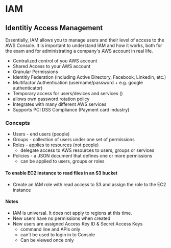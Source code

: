 # IAM
## Identitiy Access Management

Essentially, IAM allows you to manage users and their level of access to the AWS Console. It is important to understand IAM and how it works, both for the exam and for administrating a company's AWS account in real life.

* Centralized control of you AWS account
* Shared Access to your AWS account
* Granular Permissions
* Identitiy Federation (including Active Directory, Facebook, Linkedin, etc.)
* Multifactor Authentication (username/password + e.g. google authenticator)
* Temporary access for users/devices and services ()
* allows own password rotation policy
* Integrates with many different AWS services
* Supports PCI DSS Compliance (Payment card industry)

### Concepts
* Users - end users (people)
* Groups - collection of users under one set of permissions
* Roles - applies to resources (not people)
  * delegate access to AWS resources to users, groups or services
* Policies - a JSON document that defines one or more permissions
  * can be applied to users, groups or roles

#### To enable EC2 instance to read files in an S3 bucket
* Create an IAM role with read access to S3 and assign the role to the EC2 instance

#### Notes
* IAM is universal. It does not apply to regions at this time.
* New users have no permissions when created
* New users are assigned Access Key ID & Secret Access Keys 
  * command line and APIs only
  * can't be used to login in to Console
  * Can be viewed once only 
